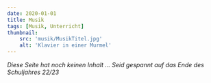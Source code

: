 ```yaml
---
date: 2020-01-01
title: Musik
tags: [Musik, Unterricht]
thumbnail: 
    src: 'musik/MusikTitel.jpg'
    alt: 'Klavier in einer Murmel'
---
```


*Diese Seite hat noch keinen Inhalt ...*
*Seid gespannt auf das Ende des Schuljahres 22/23*